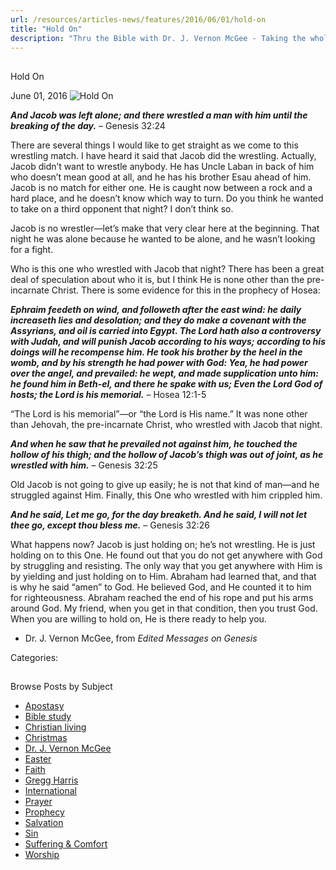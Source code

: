 ```yaml
---
url: /resources/articles-news/features/2016/06/01/hold-on
title: "Hold On"
description: "Thru the Bible with Dr. J. Vernon McGee - Taking the whole Word to the whole world"
---
```







## 
 Hold On


June 01, 2016
![Hold On](https://ttb.org/images/default-source/Features-and-News/hold-on.jpg?sfvrsn=49e51c16_0 "Hold On")




***And Jacob was left alone; and there wrestled a man with him until the breaking of the day.*** – Genesis 32:24


There are several things I would like to get straight as we come to this wrestling match. I have heard it said that Jacob did the wrestling. Actually, Jacob didn’t want to wrestle anybody. He has Uncle Laban in back of him who doesn’t mean good at all, and he has his brother Esau ahead of him. Jacob is no match for either one. He is caught now between a rock and a hard place, and he doesn’t know which way to turn. Do you think he wanted to take on a third opponent that night? I don’t think so.


Jacob is no wrestler—let’s make that very clear here at the beginning. That night he was alone because he wanted to be alone, and he wasn’t looking for a fight.


Who is this one who wrestled with Jacob that night? There has been a great deal of speculation about who it is, but I think He is none other than the pre-incarnate Christ. There is some evidence for this in the prophecy of Hosea:


***Ephraim feedeth on wind, and followeth after the east wind: he daily increaseth lies and desolation; and they do make a covenant with the Assyrians, and oil is carried into Egypt. The Lord hath also a controversy with Judah, and will punish Jacob according to his ways; according to his doings will he recompense him. He took his brother by the heel in the womb, and by his strength he had power with God: Yea, he had power over the angel, and prevailed: he wept, and made supplication unto him: he found him in Beth-el, and there he spake with us; Even the Lord God of hosts; the Lord is his memorial.*** – Hosea 12:1-5


“The Lord is his memorial”—or “the Lord is His name.” It was none other than Jehovah, the pre-incarnate Christ, who wrestled with Jacob that night.


***And when he saw that he prevailed not against him, he touched the hollow of his thigh; and the hollow of Jacob’s thigh was out of joint, as he wrestled with him.*** – Genesis 32:25


Old Jacob is not going to give up easily; he is not that kind of man—and he struggled against Him. Finally, this One who wrestled with him crippled him.


***And he said, Let me go, for the day breaketh. And he said, I will not let thee go, except thou bless me.*** – Genesis 32:26


What happens now? Jacob is just holding on; he’s not wrestling. He is just holding on to this One. He found out that you do not get anywhere with God by struggling and resisting. The only way that you get anywhere with Him is by yielding and just holding on to Him. Abraham had learned that, and that is why he said “amen” to God. He believed God, and He counted it to him for righteousness. Abraham reached the end of his rope and put his arms around God. My friend, when you get in that condition, then you trust God. When you are willing to hold on, He is there ready to help you.


- Dr. J. Vernon McGee, from *Edited Messages on Genesis*



Categories: 









## 
 Browse Posts by Subject


* [Apostasy](/resources/articles-news/-in-tags/tags/Apostasy)
* [Bible study](/resources/articles-news/-in-tags/tags/Bible-study)
* [Christian living](/resources/articles-news/-in-tags/tags/Christian-living)
* [Christmas](/resources/articles-news/-in-tags/tags/Christmas)
* [Dr. J. Vernon McGee](/resources/articles-news/-in-tags/tags/Dr-J-Vernon-McGee)
* [Easter](/resources/articles-news/-in-tags/tags/easter)
* [Faith](/resources/articles-news/-in-tags/tags/Faith)
* [Gregg Harris](/resources/articles-news/-in-tags/tags/Gregg-Harris)
* [International](/resources/articles-news/-in-tags/tags/International)
* [Prayer](/resources/articles-news/-in-tags/tags/prayer)
* [Prophecy](/resources/articles-news/-in-tags/tags/Prophecy)
* [Salvation](/resources/articles-news/-in-tags/tags/Salvation)
* [Sin](/resources/articles-news/-in-tags/tags/sin)
* [Suffering & Comfort](/resources/articles-news/-in-tags/tags/Suffering-Comfort)
* [Worship](/resources/articles-news/-in-tags/tags/worship)







